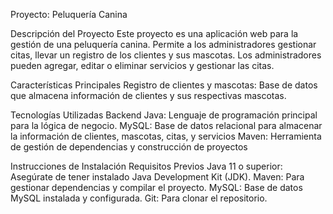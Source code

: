 Proyecto: Peluquería Canina

Descripción del Proyecto
Este proyecto es una aplicación web para la gestión de una peluquería canina. Permite a los administradores gestionar citas, 
llevar un registro de los clientes y sus mascotas. Los administradores pueden agregar, 
editar o eliminar servicios y gestionar las citas.

Características Principales
Registro de clientes y mascotas: Base de datos que almacena información de clientes y sus respectivas mascotas.

Tecnologías Utilizadas
Backend
Java: Lenguaje de programación principal para la lógica de negocio.
MySQL: Base de datos relacional para almacenar la información de clientes, mascotas, citas, y servicios
Maven: Herramienta de gestión de dependencias y construcción de proyectos

Instrucciones de Instalación
Requisitos Previos
Java 11 o superior: Asegúrate de tener instalado Java Development Kit (JDK).
Maven: Para gestionar dependencias y compilar el proyecto.
MySQL: Base de datos MySQL instalada y configurada.
Git: Para clonar el repositorio.


